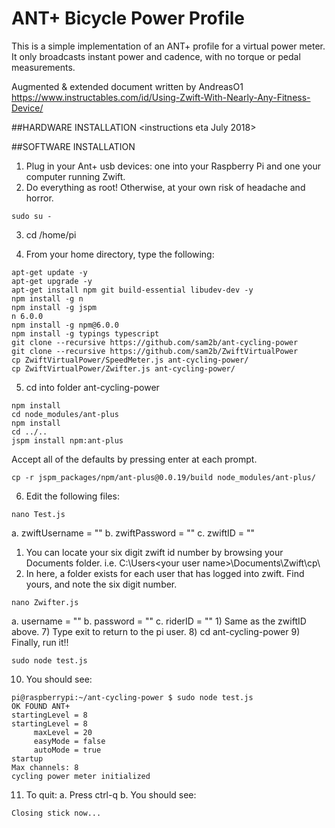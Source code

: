 # ANT+ Bicycle Power Profile

This is a simple implementation of an ANT+ profile for a virtual power meter.
It only broadcasts instant power and cadence, with no torque or pedal
measurements.

Augmented & extended document written by AndreasO1 
<BR>https://www.instructables.com/id/Using-Zwift-With-Nearly-Any-Fitness-Device/

##HARDWARE INSTALLATION
<instructions eta July 2018>

##SOFTWARE INSTALLATION
1) Plug in your Ant+ usb devices: one into your Raspberry Pi and one your computer running Zwift.
2) Do everything as root!  Otherwise, at your own risk of headache and horror.

```
sudo su -
```

3) cd /home/pi

4) From your home directory, type the following:

```
apt-get update -y
apt-get upgrade -y
apt-get install npm git build-essential libudev-dev -y
npm install -g n
npm install -g jspm
n 6.0.0
npm install -g npm@6.0.0
npm install -g typings typescript
git clone --recursive https://github.com/sam2b/ant-cycling-power
git clone --recursive https://github.com/sam2b/ZwiftVirtualPower
cp ZwiftVirtualPower/SpeedMeter.js ant-cycling-power/
cp ZwiftVirtualPower/Zwifter.js ant-cycling-power/
```

5) cd into folder ant-cycling-power

```
npm install
cd node_modules/ant-plus
npm install
cd ../..
jspm install npm:ant-plus
```

Accept all of the defaults by pressing enter at each prompt.

```
cp -r jspm_packages/npm/ant-plus@0.0.19/build node_modules/ant-plus/
```

6) Edit the following files:

```
nano Test.js
```

a. zwiftUsername = ""
b. zwiftPassword = ""
c. zwiftID = ""
1) You can locate your six digit zwift id number by browsing your Documents folder.  i.e. C:\Users\<your user name>\Documents\Zwift\cp\
2) In here, a folder exists for each user that has logged into zwift.  Find yours, and note the six digit number.

```
nano Zwifter.js
```

a. username = ""
b. password = ""
c. riderID = ""
    1) Same as the zwiftID above.
7) Type exit to return to the pi user.
8) cd ant-cycling-power
9) Finally, run it!!

```
sudo node test.js
```

10) You should see:

```
pi@raspberrypi:~/ant-cycling-power $ sudo node test.js
OK FOUND ANT+
startingLevel = 8
startingLevel = 8
     maxLevel = 20
     easyMode = false
     autoMode = true
startup
Max channels: 8
cycling power meter initialized
```

11) To quit:
    a. Press ctrl-q
    b. You should see:

```
Closing stick now...
```
